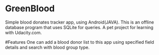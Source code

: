 # GreenBlood
Simple blood donates tracker app, using Android(JAVA). This is an offline database program that uses SQLite for queries. A pet project for learning with Udacity.com.

#Features
One can add a blood donor list to this app using specified field details and search with blood group type.
